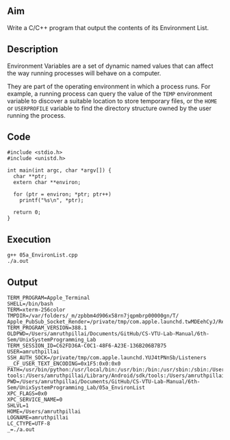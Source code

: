 ## Aim
Write a C/C++ program that output the contents of its Environment List.  

## Description
Environment Variables are a set of dynamic named values that can affect the way running processes will behave on a computer.  

They are part of the operating environment in which a process runs. For example, a running process can query the value of the `TEMP` environment variable to discover a suitable location to store temporary files, or the `HOME` or `USERPROFILE` variable to find the directory structure owned by the user running the process.  

## Code
```
#include <stdio.h>
#include <unistd.h>

int main(int argc, char *argv[]) {
  char **ptr;
  extern char **environ;

  for (ptr = environ; *ptr; ptr++)
    printf("%s\n", *ptr);

  return 0;
}
```

## Execution
```
g++ 05a_EnvironList.cpp
./a.out  
```

## Output
```
TERM_PROGRAM=Apple_Terminal
SHELL=/bin/bash
TERM=xterm-256color
TMPDIR=/var/folders/_m/zpbbm4d906x58rn7jqpmbrp00000gn/T/
Apple_PubSub_Socket_Render=/private/tmp/com.apple.launchd.twMDEehCyJ/Render
TERM_PROGRAM_VERSION=388.1
OLDPWD=/Users/amruthpillai/Documents/GitHub/CS-VTU-Lab-Manual/6th-Sem/UnixSystemProgramming_Lab
TERM_SESSION_ID=C62FD36A-C0C1-48F6-A23E-136B206B7B75
USER=amruthpillai
SSH_AUTH_SOCK=/private/tmp/com.apple.launchd.YUJ4tPNnSb/Listeners
__CF_USER_TEXT_ENCODING=0x1F5:0x0:0x0
PATH=/usr/bin/python:/usr/local/bin:/usr/bin:/bin:/usr/sbin:/sbin:/Users/amruthpillai/Library/Android/sdk/platform-tools:/Users/amruthpillai/Library/Android/sdk/tools:/Users/amruthpillai/anaconda/bin
PWD=/Users/amruthpillai/Documents/GitHub/CS-VTU-Lab-Manual/6th-Sem/UnixSystemProgramming_Lab/05a_EnvironList
XPC_FLAGS=0x0
XPC_SERVICE_NAME=0
SHLVL=1
HOME=/Users/amruthpillai
LOGNAME=amruthpillai
LC_CTYPE=UTF-8
_=./a.out
```

